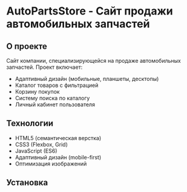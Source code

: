 # AutoPartsStore - Сайт продажи автомобильных запчастей

## О проекте

Сайт компании, специализирующейся на продаже автомобильных запчастей. Проект включает:
- Адаптивный дизайн (мобильные, планшеты, десктопы)
- Каталог товаров с фильтрацией
- Корзину покупок
- Систему поиска по каталогу
- Личный кабинет пользователя

## Технологии

- HTML5 (семантическая верстка)
- CSS3 (Flexbox, Grid)
- JavaScript (ES6)
- Адаптивный дизайн (mobile-first)
- Оптимизация изображений

## Установка
